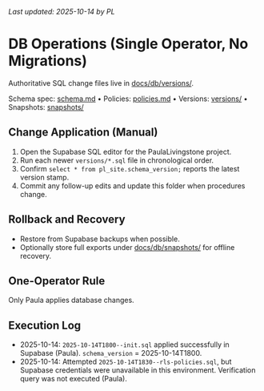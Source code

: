 _Last updated: 2025-10-14 by PL_

# DB Operations (Single Operator, No Migrations)

Authoritative SQL change files live in [docs/db/versions/](./versions/).

Schema spec: [schema.md](./schema.md) • Policies: [policies.md](./policies.md) • Versions: [versions/](./versions/) • Snapshots: [snapshots/](./snapshots/)

## Change Application (Manual)

1. Open the Supabase SQL editor for the PaulaLivingstone project.
2. Run each newer `versions/*.sql` file in chronological order.
3. Confirm `select * from pl_site.schema_version;` reports the latest version stamp.
4. Commit any follow-up edits and update this folder when procedures change.

## Rollback and Recovery

- Restore from Supabase backups when possible.
- Optionally store full exports under [docs/db/snapshots/](./snapshots/) for offline recovery.

## One-Operator Rule

Only Paula applies database changes.

## Execution Log

- 2025-10-14: `2025-10-14T1800--init.sql` applied successfully in Supabase (Paula). `schema_version` = 2025-10-14T1800.
- 2025-10-14: Attempted `2025-10-14T1830--rls-policies.sql`, but Supabase credentials were unavailable in this environment. Verification query was not executed (Paula).
